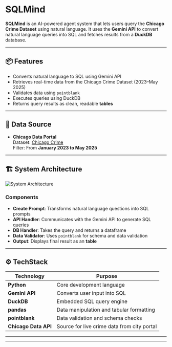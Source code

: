 # SQLMind

**SQLMind** is an AI-powered agent system that lets users query the **Chicago Crime Dataset** using natural language. It uses the **Gemini API** to convert natural language queries into SQL and fetches results  from a **DuckDB** database.

---

## 📦 Features

- Converts natural language to SQL using Gemini API
- Retrieves real-time data from the Chicago Crime Dataset (2023–May 2025)
- Validates data using `pointblank`
- Executes queries using DuckDB
- Returns query results as clean, readable **tables**

---

## 🔗 Data Source

- **Chicago Data Portal**  
  Dataset: [Chicago Crime](https://data.cityofchicago.org/)  
  Filter: From **January 2023 to May 2025**

---

## 🏗️ System Architecture

![System Architecture](architecture%201.png)

### Components

- **Create Prompt**: Transforms natural language questions into SQL prompts
- **API Handler**: Communicates with the Gemini API to generate SQL queries
- **DB Handler**: Takes the query and returns a dataframe 
- **Data Validator**: Uses `pointblank` for schema and data validation
- **Output**: Displays final result as an **table**

---

## ⚙️ TechStack

| Technology         | Purpose                                           |
|--------------------|---------------------------------------------------|
| **Python**         | Core development language                         |
| **Gemini API**     | Converts user input into SQL                      |
| **DuckDB**         | Embedded SQL query engine                         |
| **pandas**         | Data manipulation and tabular formatting          |
| **pointblank**     | Data validation and schema checks                 |
| **Chicago Data API** | Source for live crime data from city portal     |


---


---



